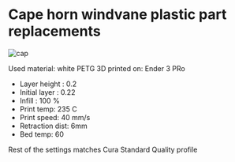 # Cape horn windvane plastic part replacements

![cap](https://github.com/phaul/cape_horn_windvane_caps/blob/master/img/cap.jpg?raw=true)

Used material: white PETG
3D printed on: Ender 3 PRo

 - Layer height : 0.2
 - Initial layer : 0.22
 - Infill : 100 %
 - Print temp: 235 C
 - Print speed: 40 mm/s
 - Retraction dist: 6mm
 - Bed temp: 60

Rest of the settings matches Cura Standard Quality profile
